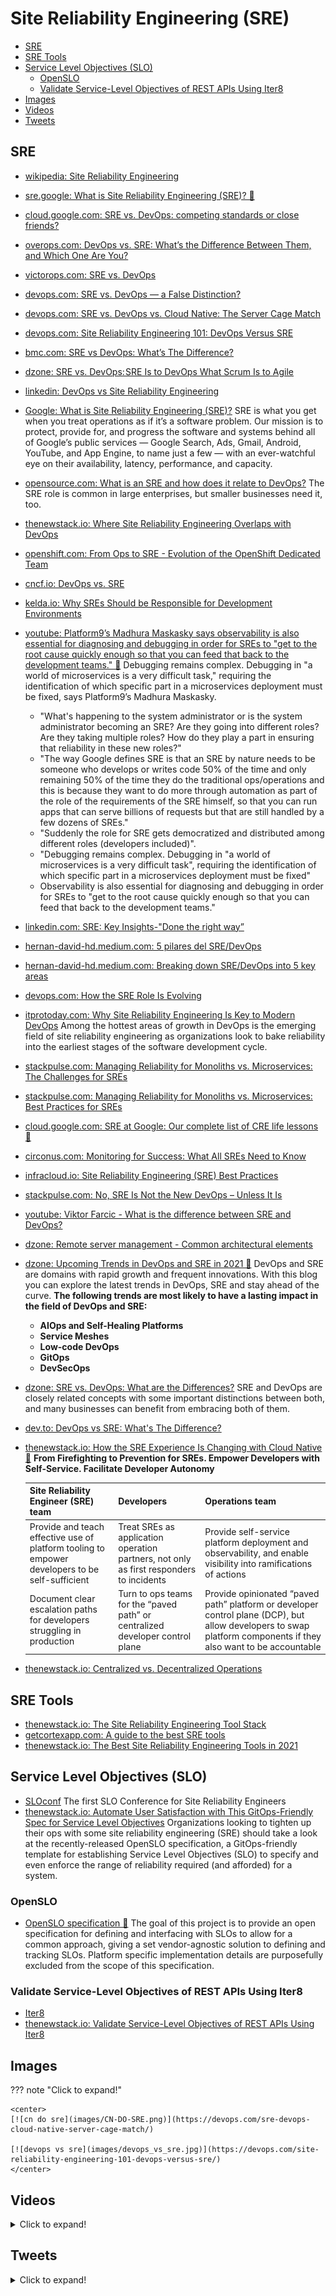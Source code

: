 # Site Reliability Engineering (SRE) 
- [SRE](#sre)
- [SRE Tools](#sre-tools)
- [Service Level Objectives (SLO)](#service-level-objectives-slo)
	- [OpenSLO](#openslo)
	- [Validate Service-Level Objectives of REST APIs Using Iter8](#validate-service-level-objectives-of-rest-apis-using-iter8)
- [Images](#images)
- [Videos](#videos)
- [Tweets](#tweets)
## SRE
- [wikipedia: Site Reliability Engineering](https://en.wikipedia.org/wiki/Site_Reliability_Engineering)
- [sre.google: What is Site Reliability Engineering (SRE)? 🌟](https://sre.google/)
- [cloud.google.com: SRE vs. DevOps: competing standards or close friends?](https://cloud.google.com/blog/products/gcp/sre-vs-devops-competing-standards-or-close-friends)
- [overops.com: DevOps vs. SRE: What’s the Difference Between Them, and Which One Are You?](https://blog.overops.com/devops-vs-sre-whats-the-difference-between-them-and-which-one-are-you/)
- [victorops.com: SRE vs. DevOps](https://victorops.com/blog/sre-vs-devops)
- [devops.com: SRE vs. DevOps — a False Distinction?](https://devops.com/sre-vs-devops-false-distinction/)
- [devops.com: SRE vs. DevOps vs. Cloud Native: The Server Cage Match](https://devops.com/sre-devops-cloud-native-server-cage-match/)
- [devops.com: Site Reliability Engineering 101: DevOps Versus SRE](https://devops.com/site-reliability-engineering-101-devops-versus-sre/)
- [bmc.com: SRE vs DevOps: What’s The Difference?](https://www.bmc.com/blogs/sre-vs-devops/)
- [dzone: SRE vs. DevOps: SRE Is to DevOps What Scrum Is to Agile](https://dzone.com/articles/sre-vs-devopssre-is-to-devops-what-scrum-is-to-agi)
- [linkedin: DevOps vs Site Reliability Engineering](https://www.linkedin.com/pulse/devops-vs-site-reliability-engineering-sean-washington/)
- [Google: What is Site Reliability Engineering (SRE)?](https://landing.google.com/sre/) SRE is what you get when you treat operations as if it’s a software problem. Our mission is to protect, provide for, and progress the software and systems behind all of Google’s public services — Google Search, Ads, Gmail, Android, YouTube, and App Engine, to name just a few — with an ever-watchful eye on their availability, latency, performance, and capacity.
- [opensource.com: What is an SRE and how does it relate to DevOps?](https://opensource.com/article/18/10/sre-startup) The SRE role is common in large enterprises, but smaller businesses need it, too.
- [thenewstack.io: Where Site Reliability Engineering Overlaps with DevOps](https://thenewstack.io/where-the-site-reliability-engineer-role-overlaps-with-devops/)
- [openshift.com: From Ops to SRE - Evolution of the OpenShift Dedicated Team](https://www.openshift.com/blog/from-ops-to-sre-evolution-of-the-openshift-dedicated-team)
- [cncf.io: DevOps vs. SRE](https://www.cncf.io/blog/2020/07/17/site-reliability-engineering-sre-101-with-devops-vs-sre/)
- [kelda.io: Why SREs Should be Responsible for Development Environments](https://kelda.io/blog/sres-should-manage-development-environments/)
- [youtube: Platform9’s Madhura Maskasky says observability is also essential for diagnosing and debugging in order for SREs to "get to the root cause quickly enough so that you can feed that back to the development teams." 🌟](https://www.youtube.com/watch?v=tgRPlAQpHYk&ab_channel=TheNewStack) Debugging remains complex. Debugging in "a world of microservices is a very difficult task," requiring the identification of which specific part in a microservices deployment must be fixed, says Platform9’s Madhura Maskasky.
    - "What's happening to the system administrator or is the system administrator becoming an SRE? Are they going into different roles? Are they taking multiple roles? How do they play a part in ensuring that reliability in these new roles?"
    - "The way Google defines SRE is that an SRE by nature needs to be someone who develops or writes code 50% of the time and only remaining 50% of the time they do the traditional ops/operations and this is because they want to do more through automation as part of the role of the requirements of the SRE himself, so that you can run apps that can serve billions of requests but that are still handled by a few dozens of SREs."
    - "Suddenly the role for SRE gets democratized and distributed among different roles (developers included)".
    - "Debugging remains complex. Debugging in "a world of microservices is a very difficult task", requiring the identification of which specific part in a microservices deployment must be fixed"
    - Observability is also essential for diagnosing and debugging in order for SREs to "get to the root cause quickly enough so that you can feed that back to the development teams."
- [linkedin.com: SRE: Key Insights-"Done the right way”](https://www.linkedin.com/pulse/sre-key-insights-done-right-way-shankar-muniyappa/)
- [hernan-david-hd.medium.com: 5 pilares del SRE/DevOps](https://hernan-david-hd.medium.com/5-pilares-del-sre-devops-f16e45f8d3fd)
- [hernan-david-hd.medium.com: Breaking down SRE/DevOps into 5 key areas](https://hernan-david-hd.medium.com/breaking-down-sre-devops-into-5-key-areas-5aacf40e8392)
- [devops.com: How the SRE Role Is Evolving](https://devops.com/how-the-sre-role-is-evolving/)
- [itprotoday.com: Why Site Reliability Engineering Is Key to Modern DevOps](https://www.itprotoday.com/testing-and-quality-assurance/why-site-reliability-engineering-key-modern-devops) Among the hottest areas of growth in DevOps is the emerging field of site reliability engineering as organizations look to bake reliability into the earliest stages of the software development cycle.
- [stackpulse.com: Managing Reliability for Monoliths vs. Microservices: The Challenges for SREs](https://stackpulse.com/blog/monoliths-vs-microservices-challenges/)
- [stackpulse.com: Managing Reliability for Monoliths vs. Microservices: Best Practices for SREs](https://stackpulse.com/blog/monoliths-vs-microservices-best-practices/)
- [cloud.google.com: SRE at Google: Our complete list of CRE life lessons 🌟](https://cloud.google.com/blog/products/devops-sre/sre-at-google-our-complete-list-of-cre-life-lessons)
- [circonus.com: Monitoring for Success: What All SREs Need to Know](https://www.circonus.com/2021/04/monitoring-for-success-what-all-sres-need-to-know/)
- [infracloud.io: Site Reliability Engineering (SRE) Best Practices](https://www.infracloud.io/blogs/sre-best-practices/)
- [stackpulse.com: No, SRE Is Not the New DevOps – Unless It Is](https://stackpulse.com/blog/no-sre-is-not-the-new-devops-unless-it-is/)
- [youtube: Viktor Farcic - What is the difference between SRE and DevOps?](https://www.youtube.com/watch?v=jgW4r9FxItI&ab_channel=DevOpsToolkitbyViktorFarcic)
- [dzone: Remote server management - Common architectural elements](https://dzone.com/articles/remote-server-management-common-architectural-elem)
- [dzone: Upcoming Trends in DevOps and SRE in 2021 🌟](https://dzone.com/articles/upcoming-trends-in-devops-and-sre) DevOps and SRE are domains with rapid growth and frequent innovations. With this blog you can explore the latest trends in DevOps, SRE and stay ahead of the curve. **The following trends are most likely to have a lasting impact in the field of DevOps and SRE:**
	- **AIOps and Self-Healing Platforms**
	- **Service Meshes**
	- **Low-code DevOps**
	- **GitOps**
	- **DevSecOps**
- [dzone: SRE vs. DevOps: What are the Differences?](https://dzone.com/articles/sre-vs-devops-what-are-the-differences) SRE and DevOps are closely related concepts with some important distinctions between both, and many businesses can benefit from embracing both of them.
- [dev.to: DevOps vs SRE: What's The Difference?](https://dev.to/thenjdevopsguy/devops-vs-sre-what-s-the-difference-560d)
- [thenewstack.io: How the SRE Experience Is Changing with Cloud Native 🌟](https://thenewstack.io/how-the-sre-experience-is-changing-with-cloud-native/) **From Firefighting to Prevention for SREs. Empower Developers with Self-Service. Facilitate Developer Autonomy**

    | **Site Reliability Engineer (SRE) team**| **Developers**	| **Operations team** |
    |:---|:---|:---|
    | Provide and teach effective use of platform tooling to empower developers to be self-sufficient | Treat SREs as application operation partners, not only as first responders to incidents | Provide self-service platform deployment and observability, and enable visibility into ramifications of actions |
    |Document clear escalation paths for developers struggling in production | Turn to ops teams for the “paved path” or centralized developer control plane | Provide opinionated “paved path” platform or developer control plane (DCP), but allow developers to swap platform components if they also want to be accountable |

- [thenewstack.io: Centralized vs. Decentralized Operations](https://thenewstack.io/sharing-the-operations-burden-centralized-vs-decentralized/)

## SRE Tools
- [thenewstack.io: The Site Reliability Engineering Tool Stack](https://thenewstack.io/the-site-reliability-engineering-tool-stack/)
- [getcortexapp.com: A guide to the best SRE tools](https://www.getcortexapp.com/post/a-guide-to-the-best-sre-tools)
- [thenewstack.io: The Best Site Reliability Engineering Tools in 2021](https://thenewstack.io/the-best-site-reliability-engineering-tools-in-2021/)

## Service Level Objectives (SLO)
- [SLOconf](https://www.sloconf.com/) The first SLO Conference for Site Reliability Engineers
- [thenewstack.io: Automate User Satisfaction with This GitOps-Friendly Spec for Service Level Objectives](https://thenewstack.io/automate-user-satisfaction-with-this-gitops-friendly-spec-for-service-level-objectives/) Organizations looking to tighten up their ops with some site reliability engineering (SRE) should take a look at the recently-released OpenSLO specification, a GitOps-friendly template for establishing Service Level Objectives (SLO) to specify and even enforce the range of reliability required (and afforded) for a system.

### OpenSLO
- [OpenSLO specification 🌟](https://github.com/OpenSLO/OpenSLO) The goal of this project is to provide an open specification for defining and interfacing with SLOs to allow for a common approach, giving a set vendor-agnostic solution to defining and tracking SLOs. Platform specific implementation details are purposefully excluded from the scope of this specification.

### Validate Service-Level Objectives of REST APIs Using Iter8
- [Iter8](https://iter8.tools)
- [thenewstack.io: Validate Service-Level Objectives of REST APIs Using Iter8](https://thenewstack.io/validate-service-level-objectives-of-rest-apis-using-iter8/)

## Images
??? note "Click to expand!"

	<center>
    [![cn do sre](images/CN-DO-SRE.png)](https://devops.com/sre-devops-cloud-native-server-cage-match/)

    [![devops vs sre](images/devops_vs_sre.jpg)](https://devops.com/site-reliability-engineering-101-devops-versus-sre/)
	</center>

## Videos
<details>
  <summary>Click to expand!</summary>

<center>
<iframe src="https://www.youtube.com/embed/tgRPlAQpHYk" frameborder="0" allow="accelerometer; clipboard-write; encrypted-media; gyroscope; picture-in-picture" allowfullscreen></iframe>

<iframe src="https://www.youtube.com/embed/jgW4r9FxItI" title="YouTube video player" frameborder="0" allow="accelerometer; clipboard-write; encrypted-media; gyroscope; picture-in-picture" allowfullscreen></iframe>
</center>
</details>

## Tweets
<details>
  <summary>Click to expand!</summary>

<center>
<blockquote class="twitter-tweet"><p lang="en" dir="ltr">Is it hard to find SREs? Dell: Developers do a good job as SREs because they know what exactly is happening. At the same time, we are also thinking about how we can have a developer rotation model too; essentially a rotation policy which is a learning process for us.</p>&mdash; The New Stack (@thenewstack) <a href="https://twitter.com/thenewstack/status/1390691219831934981?ref_src=twsrc%5Etfw">May 7, 2021</a></blockquote> <script async src="https://platform.twitter.com/widgets.js" charset="utf-8"></script>
</center>
</details>  